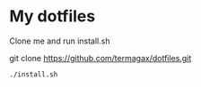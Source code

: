 # My dotfiles

Clone me and run install.sh


git clone https://github.com/termagax/dotfiles.git

``` bash
./install.sh
```

